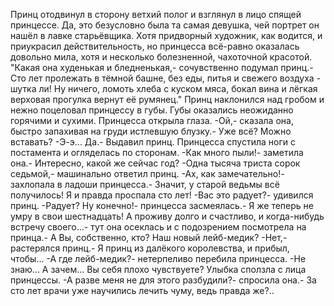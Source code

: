   Принц отодвинул в сторону ветхий полог и взглянул в лицо спящей принцессе. Да, это безусловно была та самая девушка, чей портрет он нашёл в лавке старьёвщика. Хотя придворный художник, как водится, и приукрасил действительность, но принцесса всё-равно оказалась довольно мила, хотя и несколько болезненной, чахоточной красотой. "Какая она худенькая и бледненькая,- сочувственно подумал принц.- Сто лет пролежать в тёмной башне, без еды, питья и свежего воздуха - шутка ли! Ну ничего, ломоть хлеба с куском мяса, бокал вина и лёгкая верховая прогулка вернут её румянец."
Принц наклонился над гробом и нежно поцеловал принцессу в губы. Губы оказались неожиданно горячими и сухими. Принцесса открыла глаза.
-Ой,- сказала она, быстро запахивая на груди истлевшую блузку.- Уже всё? Можно вставать?
-Э-э... Да.- Выдавил принц.
Принцесса спустила ноги с постамента и огляделась по сторонам.
-Как много пыли!- заметила она.- Интересно, какой же сейчас год?
-Одна тысяча триста сорок седьмой,- машинально ответил принц.
-Ах, как замечательно!- захлопала в ладоши принцесса.- Значит, у старой ведьмы всё получилось! Я и правда проспала сто лет!
-Вас это радует?- удивился принц.
-Радует? Ну конечно!- принцесса засмеялась.- Я же теперь не умру в свои шестнадцать! А проживу долго и счастливо, и когда-нибудь встречу своего...- тут она осеклась и с подозрением посмотрела на принца.- А Вы, собственно, кто? Наш новый лейб-медик?
-Нет,- растерялся принц.- Я принц из далёкого королевства, и прибыл, чтобы...
-А где лейб-медик?- нетерпеливо перебила принцесса.
-Не знаю... А зачем... Вы себя плохо чувствуете?
Улыбка сползла с лица принцессы.
-А разве меня не для этого разбудили?- спросила она.- За сто лет врачи уже научились лечить чуму, ведь правда же?..      